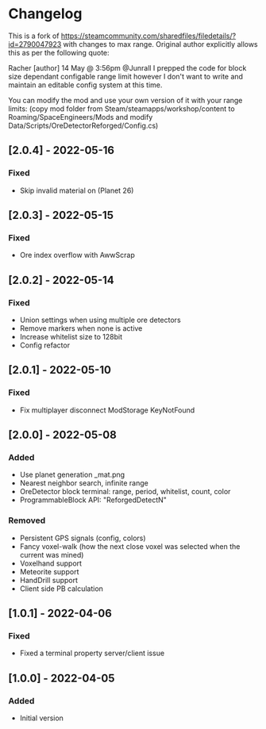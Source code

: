 # Changelog

This is a fork of <https://steamcommunity.com/sharedfiles/filedetails/?id=2790047923> with changes to max range. Original author explicitly allows this as per the following quote:

Racher  [author] 14 May @ 3:56pm 
@Junrall I prepped the code for block size dependant configable range limit
however I don't want to write and maintain an editable config system at this time.

You can modify the mod and use your own version of it with your range limits:
(copy mod folder from Steam/steamapps/workshop/content to Roaming/SpaceEngineers/Mods
and modify Data/Scripts/OreDetectorReforged/Config.cs)


## [2.0.4] - 2022-05-16
### Fixed
- Skip invalid material on (Planet 26)

## [2.0.3] - 2022-05-15
### Fixed
- Ore index overflow with AwwScrap

## [2.0.2] - 2022-05-14
### Fixed
- Union settings when using multiple ore detectors
- Remove markers when none is active
- Increase whitelist size to 128bit
- Config refactor

## [2.0.1] - 2022-05-10
### Fixed
- Fix multiplayer disconnect ModStorage KeyNotFound

## [2.0.0] - 2022-05-08
### Added
- Use planet generation _mat.png
- Nearest neighbor search, infinite range
- OreDetector block terminal: range, period, whitelist, count, color
- ProgrammableBlock API: "ReforgedDetectN"
### Removed
- Persistent GPS signals (config, colors)
- Fancy voxel-walk (how the next close voxel was selected when the current was mined)
- Voxelhand support
- Meteorite support
- HandDrill support
- Client side PB calculation

## [1.0.1] - 2022-04-06
### Fixed
- Fixed a terminal property server/client issue

## [1.0.0] - 2022-04-05
### Added
- Initial version